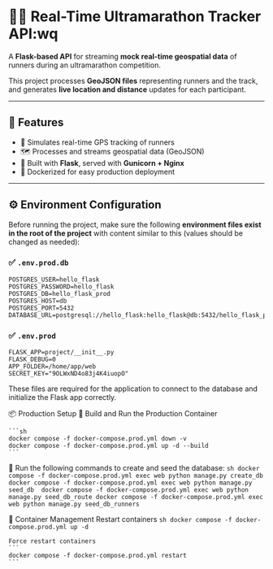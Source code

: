 # 🏃‍♂️ Real-Time Ultramarathon Tracker API:wq

A **Flask-based API** for streaming **mock real-time geospatial data** of runners during an ultramarathon competition.

This project processes **GeoJSON files** representing runners and the track, and generates **live location and distance** updates for each participant.

---

## 🚀 Features

- 📡 Simulates real-time GPS tracking of runners  
- 🗺️ Processes and streams geospatial data (GeoJSON)  
- 🔧 Built with **Flask**, served with **Gunicorn + Nginx**  
- 🐳 Dockerized for easy production deployment  

---

## ⚙️ Environment Configuration

Before running the project, make sure the following **environment files exist in the root of the project** with content similar to this (values should be changed as needed):

### ✅ `.env.prod.db`

```env
POSTGRES_USER=hello_flask
POSTGRES_PASSWORD=hello_flask
POSTGRES_DB=hello_flask_prod
POSTGRES_HOST=db
POSTGRES_PORT=5432
DATABASE_URL=postgresql://hello_flask:hello_flask@db:5432/hello_flask_prod
```

### ✅ `.env.prod`

```env
FLASK_APP=project/__init__.py
FLASK_DEBUG=0
APP_FOLDER=/home/app/web
SECRET_KEY="9OLWxND4o83j4K4iuopO"
```
These files are required for the application to connect to the database and initialize the Flask app correctly.


📦 Production Setup
🔨 Build and Run the Production Container

    ```sh
    docker compose -f docker-compose.prod.yml down -v 
    docker compose -f docker-compose.prod.yml up -d --build
    ```

🧰 Run the following commands to create and seed the database:
    ```sh
    docker compose -f docker-compose.prod.yml exec web python manage.py create_db   
    docker compose -f docker-compose.prod.yml exec web python manage.py seed_db 
    docker compose -f docker-compose.prod.yml exec web python manage.py seed_db_route
    docker compose -f docker-compose.prod.yml exec web python manage.py seed_db_runners
    ```

🔁 Container Management
    Restart containers
    ```sh
    docker compose -f docker-compose.prod.yml up -d
    ```

    Force restart containers
    ```
    docker compose -f docker-compose.prod.yml restart
    ```
